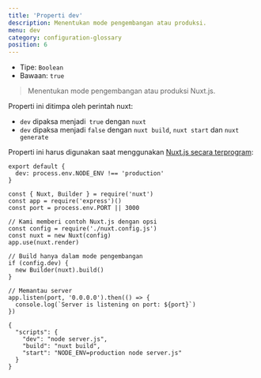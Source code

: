 ```yaml
---
title: 'Properti dev'
description: Menentukan mode pengembangan atau produksi.
menu: dev
category: configuration-glossary
position: 6
---
```


- Tipe: `Boolean`
- Bawaan: `true`

> Menentukan mode pengembangan atau produksi Nuxt.js.

Properti ini ditimpa oleh perintah nuxt:

- `dev` dipaksa menjadi` true` dengan `nuxt`
- `dev` dipaksa menjadi `false` dengan `nuxt build`, `nuxt start` dan `nuxt generate`

Properti ini harus digunakan saat menggunakan [Nuxt.js secara terprogram](/docs/2.x/internals-glossary/nuxt):

```js{}[nuxt.config.js]
export default {
  dev: process.env.NODE_ENV !== 'production'
}
```

```js{}[server.js]
const { Nuxt, Builder } = require('nuxt')
const app = require('express')()
const port = process.env.PORT || 3000

// Kami memberi contoh Nuxt.js dengan opsi
const config = require('./nuxt.config.js')
const nuxt = new Nuxt(config)
app.use(nuxt.render)

// Build hanya dalam mode pengembangan
if (config.dev) {
  new Builder(nuxt).build()
}

// Memantau server
app.listen(port, '0.0.0.0').then(() => {
  console.log(`Server is listening on port: ${port}`)
})
```

```json{}[package.json]
{
  "scripts": {
    "dev": "node server.js",
    "build": "nuxt build",
    "start": "NODE_ENV=production node server.js"
  }
}
```